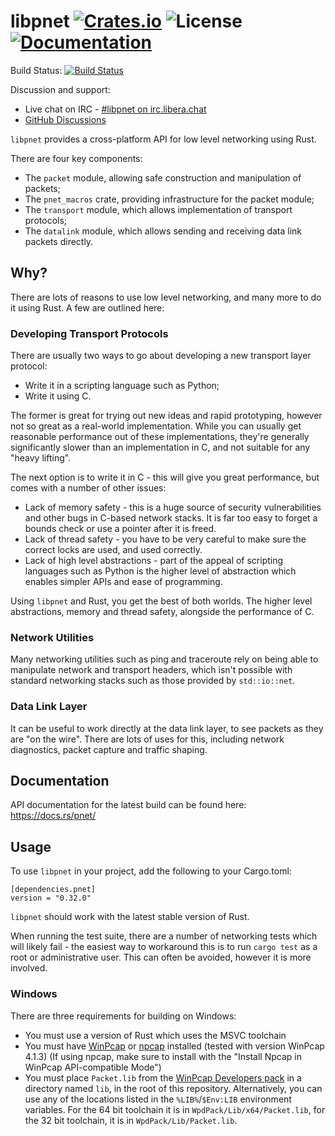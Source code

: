 # libpnet [![Crates.io](https://img.shields.io/crates/v/pnet.svg)](https://crates.io/crates/pnet) ![License](https://img.shields.io/crates/l/pnet.svg) [![Documentation](https://docs.rs/pnet/badge.svg)](https://docs.rs/pnet/)

Build Status: [![Build Status](https://github.com/libpnet/libpnet/actions/workflows/ci.yml/badge.svg)](https://github.com/libpnet/libpnet/actions/workflows/ci.yml)

Discussion and support:

 * Live chat on IRC - [#libpnet on irc.libera.chat](https://kiwiirc.com/nextclient/irc.libera.chat/libpnet?nick=pnet-user42)
 * [GitHub Discussions](https://github.com/libpnet/libpnet/discussions)

`libpnet` provides a cross-platform API for low level networking using Rust.

There are four key components:

 * The `packet` module, allowing safe construction and manipulation of packets;
 * The `pnet_macros` crate, providing infrastructure for the packet module;
 * The `transport` module, which allows implementation of transport protocols;
 * The `datalink` module, which allows sending and receiving data link packets directly.

## Why?

There are lots of reasons to use low level networking, and many more to do it using Rust. A few are
outlined here:

### Developing Transport Protocols

There are usually two ways to go about developing a new transport layer protocol:

 * Write it in a scripting language such as Python;
 * Write it using C.

The former is great for trying out new ideas and rapid prototyping, however not so great as a
real-world implementation. While you can usually get reasonable performance out of these
implementations, they're generally significantly slower than an implementation in C, and not
suitable for any "heavy lifting".

The next option is to write it in C - this will give you great performance, but comes with a number
of other issues:

 * Lack of memory safety - this is a huge source of security vulnerabilities and other bugs in
   C-based network stacks. It is far too easy to forget a bounds check or use a pointer after it is
   freed.
 * Lack of thread safety - you have to be very careful to make sure the correct locks are used, and
   used correctly.
 * Lack of high level abstractions - part of the appeal of scripting languages such as Python is
   the higher level of abstraction which enables simpler APIs and ease of programming.

Using `libpnet` and Rust, you get the best of both worlds. The higher level abstractions, memory
and thread safety, alongside the performance of C.

### Network Utilities

Many networking utilities such as ping and traceroute rely on being able to manipulate network and
transport headers, which isn't possible with standard networking stacks such as those provided by
`std::io::net`.

### Data Link Layer

It can be useful to work directly at the data link layer, to see packets as they are "on the wire".
There are lots of uses for this, including network diagnostics, packet capture and traffic shaping.

## Documentation

API documentation for the latest build can be found here: https://docs.rs/pnet/

## Usage

To use `libpnet` in your project, add the following to your Cargo.toml:

```
[dependencies.pnet]
version = "0.32.0"
```

`libpnet` should work with the latest stable version of Rust.

When running the test suite, there are a number of networking tests which will
likely fail - the easiest way to workaround this is to run `cargo test` as a
root or administrative user. This can often be avoided, however it is more
involved.

### Windows

There are three requirements for building on Windows:

 * You must use a version of Rust which uses the MSVC toolchain
 * You must have [WinPcap](https://www.winpcap.org/) or [npcap](https://nmap.org/npcap/) installed
   (tested with version WinPcap 4.1.3) (If using npcap, make sure to install with the "Install Npcap in WinPcap API-compatible Mode")
 * You must place `Packet.lib` from the [WinPcap Developers pack](https://www.winpcap.org/devel.htm)
   in a directory named `lib`, in the root of this repository. Alternatively, you can use any of the
   locations listed in the `%LIB%`/`$Env:LIB` environment variables. For the 64 bit toolchain it is
   in `WpdPack/Lib/x64/Packet.lib`, for the 32 bit toolchain, it is in `WpdPack/Lib/Packet.lib`.
